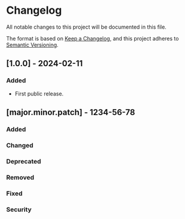 # Changelog
All notable changes to this project will be documented in this file.

The format is based on [Keep a Changelog](https://keepachangelog.com/en/1.0.0/),
and this project adheres to [Semantic Versioning](https://semver.org/spec/v2.0.0.html).

## [1.0.0] - 2024-02-11
### Added
- First public release.

## [major.minor.patch] - 1234-56-78
### Added
### Changed
### Deprecated
### Removed
### Fixed
### Security